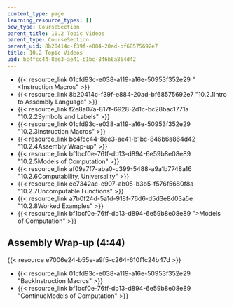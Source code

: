 ```yaml
---
content_type: page
learning_resource_types: []
ocw_type: CourseSection
parent_title: 10.2 Topic Videos
parent_type: CourseSection
parent_uid: 8b20414c-f39f-e884-20ad-bf68575692e7
title: 10.2 Topic Videos
uid: bc4fcc44-8ee3-ae41-b1bc-846b6a864d42
---
```


*   {{< resource_link 01cfd93c-e038-a119-a16e-50953f352e29 "\<Instruction Macros" >}}
*   {{< resource_link 8b20414c-f39f-e884-20ad-bf68575692e7 "10.2.1Intro to Assembly Language" >}}
*   {{< resource_link f2e8a07a-817f-6928-2d1c-bc28bac1771a "10.2.2Symbols and Labels" >}}
*   {{< resource_link 01cfd93c-e038-a119-a16e-50953f352e29 "10.2.3Instruction Macros" >}}
*   {{< resource_link bc4fcc44-8ee3-ae41-b1bc-846b6a864d42 "10.2.4Assembly Wrap-up" >}}
*   {{< resource_link bf1bcf0e-76ff-db13-d894-6e59b8e08e89 "10.2.5Models of Computation" >}}
*   {{< resource_link af09a7f7-aba0-c399-5488-a9a1b7748a16 "10.2.6Computability, Universality" >}}
*   {{< resource_link ee7342ac-e907-ab05-b3b5-f576f5680f8a "10.2.7Uncomputable Functions" >}}
*   {{< resource_link a7b0f24d-5a1d-918f-76d6-d5d3e8d03a5e "10.2.8Worked Examples" >}}
*   {{< resource_link bf1bcf0e-76ff-db13-d894-6e59b8e08e89 "\>Models of Computation" >}}

Assembly Wrap-up (4:44)
-----------------------

{{< resource e7006e24-b55e-a9f5-c264-610f1c24b47d >}}

*   {{< resource_link 01cfd93c-e038-a119-a16e-50953f352e29 "BackInstruction Macros" >}}
*   {{< resource_link bf1bcf0e-76ff-db13-d894-6e59b8e08e89 "ContinueModels of Computation" >}}
